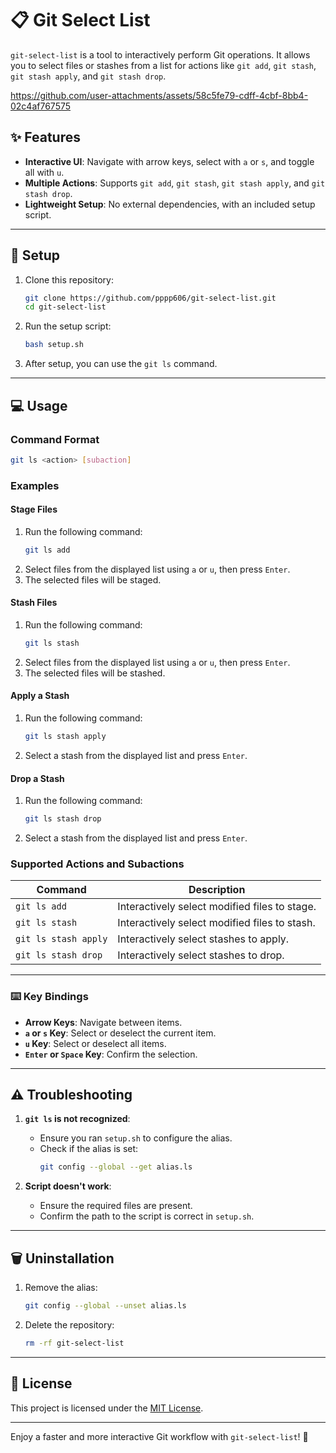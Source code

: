 # 📋 Git Select List

`git-select-list` is a tool to interactively perform Git operations. It allows you to select files or stashes from a list for actions like `git add`, `git stash`, `git stash apply`, and `git stash drop`.

https://github.com/user-attachments/assets/58c5fe79-cdff-4cbf-8bb4-02c4af767575

## ✨ Features

- **Interactive UI**: Navigate with arrow keys, select with `a` or `s`, and toggle all with `u`.
- **Multiple Actions**: Supports `git add`, `git stash`, `git stash apply`, and `git stash drop`.
- **Lightweight Setup**: No external dependencies, with an included setup script.

---

## 🔨 Setup

1. Clone this repository:
   ```bash
   git clone https://github.com/pppp606/git-select-list.git
   cd git-select-list
   ```

2. Run the setup script:
   ```bash
   bash setup.sh
   ```

3. After setup, you can use the `git ls` command.

---

## 💻 Usage

### Command Format

```bash
git ls <action> [subaction]
```

### Examples

#### Stage Files
1. Run the following command:
   ```bash
   git ls add
   ```
2. Select files from the displayed list using `a` or `u`, then press `Enter`.
3. The selected files will be staged.

#### Stash Files
1. Run the following command:
   ```bash
   git ls stash
   ```
2. Select files from the displayed list using `a` or `u`, then press `Enter`.
3. The selected files will be stashed.

#### Apply a Stash
1. Run the following command:
   ```bash
   git ls stash apply
   ```
2. Select a stash from the displayed list and press `Enter`.

#### Drop a Stash
1. Run the following command:
   ```bash
   git ls stash drop
   ```
2. Select a stash from the displayed list and press `Enter`.


### Supported Actions and Subactions

| Command                 | Description                                           |
|-------------------------|-------------------------------------------------------|
| `git ls add`            | Interactively select modified files to stage.         |
| `git ls stash`          | Interactively select modified files to stash.         |
| `git ls stash apply`    | Interactively select stashes to apply.                |
| `git ls stash drop`     | Interactively select stashes to drop.                 |

---

### ⌨️ Key Bindings

- **Arrow Keys**: Navigate between items.
- **`a` or `s` Key**: Select or deselect the current item.
- **`u` Key**: Select or deselect all items.
- **`Enter` or `Space` Key**: Confirm the selection.

---

## ⚠️ Troubleshooting

1. **`git ls` is not recognized**:
   - Ensure you ran `setup.sh` to configure the alias.
   - Check if the alias is set:
     ```bash
     git config --global --get alias.ls
     ```

2. **Script doesn't work**:
   - Ensure the required files are present.
   - Confirm the path to the script is correct in `setup.sh`.

---

## 🗑️ Uninstallation

1. Remove the alias:
   ```bash
   git config --global --unset alias.ls
   ```

2. Delete the repository:
   ```bash
   rm -rf git-select-list
   ```

---

## 📄 License

This project is licensed under the [MIT License](LICENSE).

---

Enjoy a faster and more interactive Git workflow with `git-select-list`! 🎉

